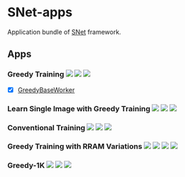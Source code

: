 # SNet-apps

Application bundle of [SNet](https://github.com/Nuullll/SNet) framework.

## Apps

### Greedy Training ![](https://img.shields.io/badge/-MNIST-blue.svg) ![](https://img.shields.io/badge/-28x28-orange.svg) ![](https://img.shields.io/badge/subset-0,1,2-green.svg)

* [x] [GreedyBaseWorker](snetapp/greedy/base.py)

### Learn Single Image with Greedy Training ![](https://img.shields.io/badge/-MNIST-blue.svg) ![](https://img.shields.io/badge/-28x28-orange.svg) ![](https://img.shields.io/badge/subset-single_image-green.svg)

### Conventional Training ![](https://img.shields.io/badge/-MNIST-blue.svg) ![](https://img.shields.io/badge/-28x28-orange.svg) ![](https://img.shields.io/badge/subset-0,1,2-green.svg)

### Greedy Training with RRAM Variations ![](https://img.shields.io/badge/-MNIST-blue.svg) ![](https://img.shields.io/badge/-28x28-orange.svg) ![](https://img.shields.io/badge/subset-0,1,2-green.svg) ![](https://img.shields.io/badge/variations-red.svg)

### Greedy-1K ![](https://img.shields.io/badge/-MNIST-blue.svg) ![](https://img.shields.io/badge/downsampled-11x11-orange.svg) ![](https://img.shields.io/badge/subset-0,1,2-green.svg)

